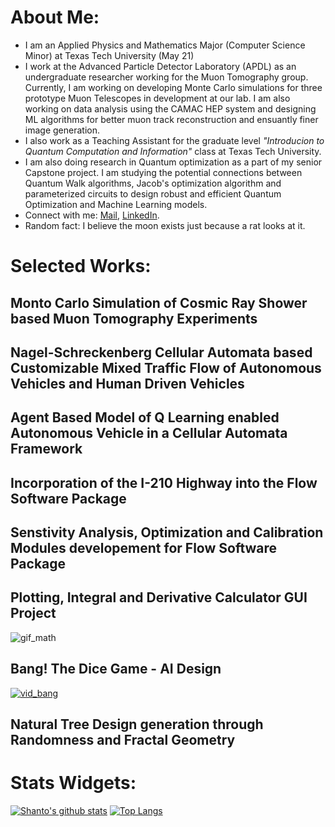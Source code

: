 # About Me:

-  I am an Applied Physics and Mathematics Major (Computer Science Minor) at Texas Tech University (May 21) 
-  I work at the Advanced Particle Detector Laboratory (APDL) as an undergraduate researcher working for the Muon Tomography group. Currently, I am working on developing Monte Carlo simulations for three prototype Muon Telescopes in development at our lab. I am also working on data analysis using the CAMAC HEP system and designing ML algorithms for better muon track reconstruction and ensuantly finer image generation.
- I also work as a Teaching Assistant for the graduate level *"Introducion to Quantum Computation and Information"* class at Texas Tech University.
- I am also doing research in Quantum optimization as a part of my senior Capstone project. I am studying the potential connections between Quantum Walk algorithms, Jacob's optimization algorithm and parameterized circuits to design robust and efficient Quantum Optimization and Machine Learning models. 
- Connect with me: [Mail](mailto:sadman-ahmed.shanto@ttu.edu), [LinkedIn](https://www.linkedin.com/in/sshanto).
- Random fact: I believe the moon exists just because a rat looks at it.

# Selected Works:

## Monto Carlo Simulation of Cosmic Ray Shower based Muon Tomography Experiments

## Nagel-Schreckenberg Cellular Automata based Customizable Mixed Traffic Flow of Autonomous Vehicles and Human Driven Vehicles

## Agent Based Model of Q Learning enabled Autonomous Vehicle in a Cellular Automata Framework 

## Incorporation of the I-210 Highway into the Flow Software Package

## Senstivity Analysis, Optimization and Calibration Modules developement for Flow Software Package

## Plotting, Integral and Derivative Calculator GUI Project
![gif_math](https://github.com/shanto268/sas_math_software/tree/master/media/v0.gif)

## Bang! The Dice Game - AI Design
[![vid_bang](http://img.youtube.com/vi/oewrBJD0vEs&t=1s/0.jpg)](http://www.youtube.com/watch?v=oewrBJD0vEs&t=1s "AI Explanation for Bang! The Dice Game")

## Natural Tree Design generation through Randomness and Fractal Geometry

# Stats Widgets:

[![Shanto's github stats](https://github-readme-stats.vercel.app/api?username=shanto268&show_icons=true&count_private=true)](https://github.com/anuraghazra/github-readme-stats)
[![Top Langs](https://github-readme-stats.vercel.app/api/top-langs/?username=shanto268&layout=compact)](https://github.com/anuraghazra/github-readme-stats)
